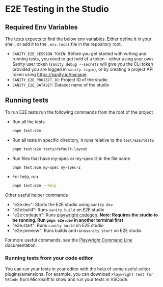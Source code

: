 # E2E Testing in the Studio

## Required Env Variables

The tests expects to find the below env variables. Either define it in your shell, or add it to the `.env.local` file in the repository root.

- `SANITY_E2E_SESSION_TOKEN`: Before you get started with writing and running tests, you need to get hold of a token - either using your own Sanity user token (`sanity debug --secrets` will give you the CLI token provided you are logged in `sanity login`), or by creating a project API token using https://sanity.io/manage.
- `SANITY_E2E_PROJECT_ID`: Project ID of the studio
- `SANITY_E2E_DATASET`: Dataset name of the studio

## Running tests

To run E2E tests run the following commands from the root of the project

- Run all the tests

  ```sh
  pnpm test:e2e
  ```

- Run all tests in specific directory, it runs relative to the `test/e2e/tests`

  ```sh
  pnpm test:e2e tests/default-layout
  ```

- Run files that have my-spec or my-spec-2 in the file name

  ```sh
  pnpm test:e2e my-spec my-spec-2
  ```

- For help, run
  ```sh
  pnpm test:e2e --help
  ```

Other useful helper commands

- "e2e:dev": Starts the E2E studio using `sanity dev`
- "e2e:build": Runs `sanity build` on E2E studio
- "e2e:codegen": Runs [playwright codegen](https://playwright.dev/docs/codegen). **Note: Requires the studio to be running. Run `pnpm e2e:dev` in another terminal first**
- "e2e:start": Runs `sanity build` on E2E studio
- "e2e:preview": Runs builds and runs`sanity start` on E2E studio

For more useful commands, see the [Playwright Command Line](https://playwright.dev/docs/test-cli) documentation.

### Running tests from your code editor

You can run your tests in your editor with the help of some useful editor plugins/extensions. For example, you can download `Playwright Test for VSCode` from Microsoft to show and run your tests in VSCode.
